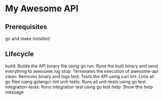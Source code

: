 # My Awesome API

## Prerequisites
go and make installed

## Lifecycle
build:	 Builds the API binary file using go
run:	 Runs the built binary and send everything to awesome.log
stop:	 Terminates the execution of awesome-api
clean:	 Removes binary and logs
test:	 Tests the API using curl
lint:    Lints all go files using golangci-lint
unit-tests:     Runs all unit-tests using go test
integration-tests:  Runs integration test using go test
help:	 Show this help message
